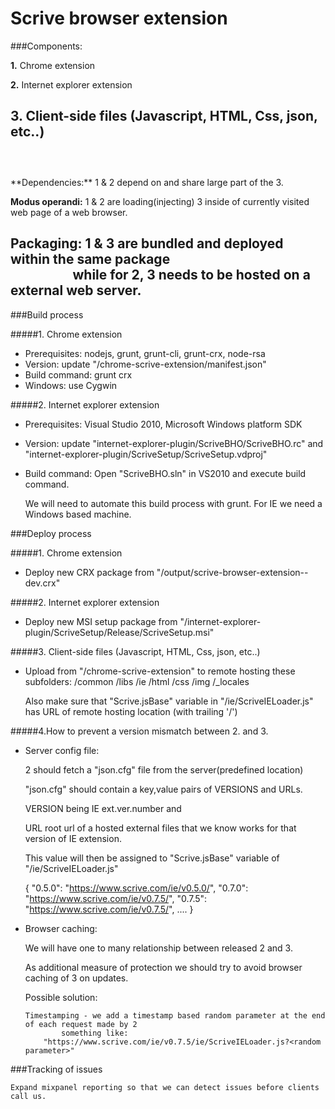 
Scrive browser extension
=================================
###Components:

  **1.** Chrome extension
  
  **2.** Internet explorer extension
  
  **3.** Client-side files (Javascript, HTML, Css, json, etc..)
  <br><br>
 ---
  <br>
**Dependencies:** 1 & 2 depend on and share large part of the 3.

**Modus operandi:** 1 & 2 are loading(injecting) 3 inside of currently visited web page of a web browser.

**Packaging:** 1 & 3 are bundled and deployed within the same package<BR>
&nbsp;&nbsp;&nbsp;&nbsp;&nbsp;&nbsp;&nbsp;&nbsp;&nbsp;&nbsp;&nbsp;&nbsp;&nbsp;&nbsp;&nbsp;&nbsp;&nbsp;&nbsp;&nbsp;
while for 2, 3 needs to be hosted on a external web server.
<br>
---
###Build process

#####1. Chrome extension
 - Prerequisites: nodejs, grunt, grunt-cli, grunt-crx, node-rsa
 - Version: update "/chrome-scrive-extension/manifest.json"
 - Build command: grunt crx
 - Windows: use Cygwin
    
#####2. Internet explorer extension
 - Prerequisites: Visual Studio 2010, Microsoft Windows platform SDK
 - Version: update "internet-explorer-plugin/ScriveBHO/ScriveBHO.rc" and
             "internet-explorer-plugin/ScriveSetup/ScriveSetup.vdproj"
 - Build command: Open "ScriveBHO.sln" in VS2010 and execute build command.

    We will need to automate this build process with grunt.
    For IE we need a Windows based machine.


###Deploy process

#####1. Chrome extension
 - Deploy new CRX package from "/output/scrive-browser-extension-<VERSION>-dev.crx"

#####2. Internet explorer extension
 - Deploy new MSI setup package from "/internet-explorer-plugin/ScriveSetup/Release/ScriveSetup.msi"

#####3. Client-side files (Javascript, HTML, Css, json, etc..)
 - Upload from "/chrome-scrive-extension" to remote hosting these subfolders:
    /common /libs /ie /html /css /img /_locales

    Also make sure that "Scrive.jsBase" variable in "/ie/ScriveIELoader.js" 
    has URL of remote hosting location (with trailing '/')

#####4.How to prevent a version mismatch between 2. and 3.

 - Server config file:

     2 should fetch a "json.cfg" file from the server(predefined location)
     
     "json.cfg" should contain a key,value pairs of VERSIONS and URLs.
        
     VERSION being IE ext.ver.number and
        
     URL root url of a hosted external files that we know works for that version of IE extension.
        
     This value will then be assigned to "Scrive.jsBase" variable of "/ie/ScriveIELoader.js"
        
     { "0.5.0": "https://www.scrive.com/ie/v0.5.0/",
          "0.7.0": "https://www.scrive.com/ie/v0.7.5/",
          "0.7.5": "https://www.scrive.com/ie/v0.7.5/",
           ....
      }
        
 - Browser caching:
 
    We will have one to many relationship between released 2 and 3.

    As additional measure of protection we should try to avoid browser caching of 3 on updates.
        
    Possible solution:
    
       Timestamping - we add a timestamp based random parameter at the end of each request made by 2
			   something like:
           "https://www.scrive.com/ie/v0.7.5/ie/ScriveIELoader.js?<random parameter>"



###Tracking of issues

    Expand mixpanel reporting so that we can detect issues before clients call us.




